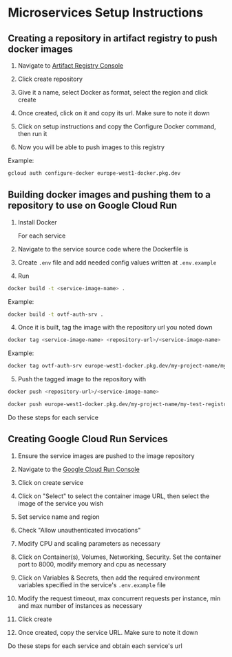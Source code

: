 # Microservices Setup Instructions

## Creating a repository in artifact registry to push docker images

1. Navigate to [Artifact Registry Console](https://console.cloud.google.com/artifacts)

2. Click create repository

3. Give it a name, select Docker as format, select the region and click create

4. Once created, click on it and copy its url. Make sure to note it down

5. Click on setup instructions and copy the Configure Docker command, then run it

6. Now you will be able to push images to this registry

Example:

```bash
gcloud auth configure-docker europe-west1-docker.pkg.dev
```

## Building docker images and pushing them to a repository to use on Google Cloud Run

1. Install Docker

    For each service

2. Navigate to the service source code where the Dockerfile is

3. Create `.env` file and add needed config values written at `.env.example`

4. Run

```bash
docker build -t <service-image-name> .
```

Example:

```bash
docker build -t ovtf-auth-srv .
```

4. Once it is built, tag the image with the repository url you noted down

```bash
docker tag <service-image-name> <repository-url>/<service-image-name>
```

Example:

```bash
docker tag ovtf-auth-srv europe-west1-docker.pkg.dev/my-project-name/my-test-registry/ovtf-auth-srv
```

5. Push the tagged image to the repository with

```bash
docker push <repository-url>/<service-image-name>
```

```bash
docker push europe-west1-docker.pkg.dev/my-project-name/my-test-registry/ovtf-auth-srv
```

Do these steps for each service

## Creating Google Cloud Run Services

1. Ensure the service images are pushed to the image repository

2. Navigate to the [Google Cloud Run Console](https://console.cloud.google.com/run)

3. Click on create service

4. Click on "Select" to select the container image URL, then select the image of the service you wish

5. Set service name and region

6. Check "Allow unauthenticated invocations"

7. Modify CPU and scaling parameters as necessary

8. Click on Container(s), Volumes, Networking, Security. Set the container port to 8000, modify memory and cpu as necessary

9. Click on Variables & Secrets, then add the required environment variables specified in the service's `.env.example` file

10. Modify the request timeout, max concurrent requests per instance, min and max number of instances as necessary

11. Click create

12. Once created, copy the service URL. Make sure to note it down

Do these steps for each service and obtain each service's url
